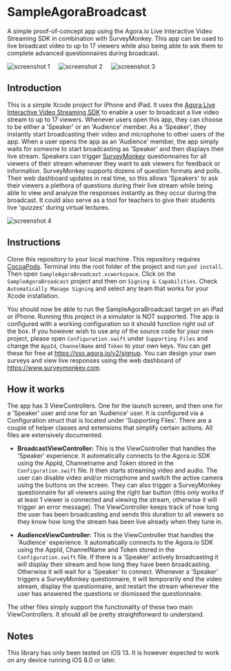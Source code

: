 # SampleAgoraBroadcast
A simple proof-of-concept app using the Agora.io Live Interactive Video Streaming SDK in combination with SurveyMonkey. This app can be used to live broadcast video to up to 17 viewers while also being able to ask them to complete advanced questionnaires during broadcast.

![screenshot 1](https://rogerdcarvalho.com/agora1.png "One-click livestreaming")&nbsp;&nbsp;&nbsp;&nbsp;
![screenshot 2](https://rogerdcarvalho.com/agora2.png "Trigger surveys during broadcast")&nbsp;&nbsp;&nbsp;&nbsp;
![screenshot 3](https://rogerdcarvalho.com/agora3.png "Users respond instantly")&nbsp;&nbsp;&nbsp;&nbsp;

## Introduction
This is a simple Xcode project for iPhone and iPad. It uses the [Agora Live Interactive Video Streaming SDK](https://docs.agora.io/en/Interactive%20Broadcast/start_live_ios?platform=iOS) to enable a user to broadcast a live video stream to up to 17 viewers. Whenever users open this app, they can choose to be either a 'Speaker' or an 'Audience' member. As a 'Speaker', they instantly start broadcasting their video and microphone to other users of the app. When a user opens the app as an 'Audience' member, the app simply waits for someone to start broadcasting as 'Speaker' and then displays their live stream. Speakers can trigger [SurveyMonkey](https://github.com/SurveyMonkey/surveymonkey-ios-sdk) questionnaires for all viewers of their stream whenever they want to ask viewers for feedback or information. SurveyMonkey supports dozens of question formats and polls. Their web dashboard updates in real time, so this allows 'Speakers' to ask their viewers a plethora of questions during their live stream while being able to view and analyze the responses instantly as they occur during the broadcast. It could also serve as a tool for teachers to give their students live 'quizzes' during virtual lectures.

![screenshot 4](https://rogerdcarvalho.com/agora4.png "Analyze results in real time")

## Instructions
Clone this repository to your local machine. This repository requires [CocoaPods](https://cocoapods.org). Terminal into the root folder of the project and run `pod install`. Then open `SampleAgoraBroadcast.xcworkspace`. Click on the `SampleAgoraBroadcast` project and then on `Signing & Capabilities`. Check `Automatically Manage Signing` and select any team that works for your Xcode installation. 

You should now be able to run the SampleAgoraBroadcast target on an iPad or iPhone. Running this project in a simulator is NOT supported. The app is configured with a working configuration so it should function right out of the box. If you however wish to use any of the source code for your own project, please open `Configuration.swift` under `Supporting Files` and change the `AppId`, `ChannelName` and `Token` to your own keys. You can get these for free at https://sso.agora.io/v2/signup. You can design your own surveys and view live responses using the web dashboard of https://www.surveymonkey.com.

## How it works
The app has 3 ViewControllers. One for the launch screen, and then one for a 'Speaker' user and one for an 'Audience' user. It is configured via a Configuration struct that is located under 'Supporting Files'. There are a couple of helper classes and extensions that simplify certain actions. All files are extensively documented.

* **BroadcastViewController:** This is the ViewController that handles the 'Speaker' experience. It automatically connects to the Agora.io SDK using the AppId, Channelname and Token stored in the `Configuration.swift` file. It then starts streaming video and audio. The user can disable video and/or microphone and switch the active camera using the buttons on the screen. They can also trigger a SurveyMonkey questionnaire for all viewers using the right bar button (this only works if at least 1 viewer is connected and viewing the stream, otherwise it will trigger an error message). The ViewController keeps track of how long the user has been broadcasting and sends this duration to all viewers so they know how long the stream has been live already when they tune in.

* **AudienceViewController:** This is the ViewController that handles the 'Audience' experience. It automatically connects to the Agora.io SDK using the AppId, ChannelName and Token stored in the `Configuration.swift` file. If there is a 'Speaker' actively broadcasting it will display their stream and how long they have been broadcasting. Otherwise it will wait for a 'Speaker' to connect. Whenever a 'Speaker' triggers a SurveyMonkey questionnaire, it will temporarily end the video stream, display the questionnaire, and restart the stream whenever the user has answered the questions or dismissed the questionnaire.

The other files simply support the functionality of these two main ViewControllers. It should all be pretty straightforward to understand.

## Notes
This library has only been tested on iOS 13. It is however expected to work on any device running iOS 8.0 or later.

